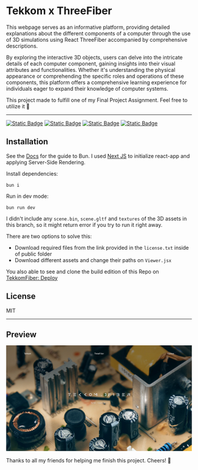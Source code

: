 # Tekkom x ThreeFiber

This webpage serves as an informative platform, providing detailed explanations about the different components of a computer through the use of 3D simulations using React ThreeFiber accompanied by comprehensive descriptions. 

By exploring the interactive 3D objects, users can delve into the intricate details of each computer component, gaining insights into their visual attributes and functionalities. Whether it's understanding the physical appearance or comprehending the specific roles and operations of these components, this platform offers a comprehensive learning experience for individuals eager to expand their knowledge of computer systems.

This project made to fulfill one of my Final Project Assignment. Feel free to utilize it 🙌

---

[![Static Badge](https://img.shields.io/badge/node-20.10.0-1603)][node] [![Static Badge](https://img.shields.io/badge/bun-1.0.16-f472b6)][bun1.0.16] [![Static Badge](https://img.shields.io/badge/React-18.2.0-087ea4)][react] [![Static Badge](https://img.shields.io/badge/NextJS-14-000000)][next]

## Installation

See the [Docs][bun] for the guide to Bun. I used [Next JS][next] to initialize react-app and applying Server-Side Rendering.

Install dependencies:
```
bun i
```

Run in dev mode:
```
bun run dev
```

I didn't include any `scene.bin`, `scene.gltf` and `textures` of the 3D assets in this branch, so it might return error if you try to run it right away.

There are two options to solve this:
- Download required files from the link provided in the `license.txt` inside of public folder
- Download different assets and change their paths on `Viewer.jsx`

You also able to see and clone the build edition of this Repo on [TekkomFiber: Deploy][deploy]

## License

MIT

---

## Preview

![preview](./public/assets/preview.png)

Thanks to all my friends for helping me finish this project. Cheers! 🥂

[node]: https://nodejs.org/en/blog/release/v20.10.0
[bun]: https://bun.sh/docs
[bun1.0.16]: https://bun.sh/blog/bun-v1.0.16
[react]: https://react.dev/learn
[next]: https://nextjs.org/
[deploy]: https://github.com/SenzawaG/TekkomFiber.dev/tree/deploy